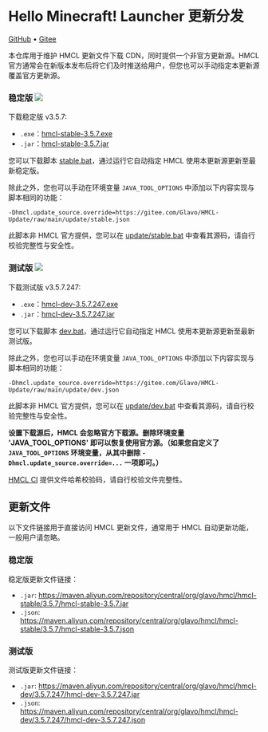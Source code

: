 # Hello Minecraft! Launcher 更新分发

[GitHub](https://github.com/HMCL-dev/HMCL-Update) • [Gitee](https://gitee.com/Glavo/HMCL-Update)

本仓库用于维护 HMCL 更新文件下载 CDN，同时提供一个非官方更新源。HMCL 官方通常会在新版本发布后将它们及时推送给用户，但您也可以手动指定本更新源覆盖官方更新源。


### 稳定版 [![](https://img.shields.io/maven-central/v/org.glavo.hmcl/hmcl-stable?label=稳定版)](https://search.maven.org/artifact/org.glavo.hmcl/hmcl-stable/3.5.7/pom)

下载稳定版 v3.5.7:

* `.exe`：[hmcl-stable-3.5.7.exe](https://maven.aliyun.com/repository/central/org/glavo/hmcl/hmcl-stable/3.5.7/hmcl-stable-3.5.7.exe)
* `.jar`：[hmcl-stable-3.5.7.jar](https://maven.aliyun.com/repository/central/org/glavo/hmcl/hmcl-stable/3.5.7/hmcl-stable-3.5.7.jar)

您可以下载脚本 [stable.bat](https://gitee.com/Glavo/HMCL-Update/attach_files/957979/download/stable.bat)，通过运行它自动指定 HMCL 使用本更新源更新至最新稳定版。

除此之外，您也可以手动在环境变量 `JAVA_TOOL_OPTIONS` 中添加以下内容实现与脚本相同的功能：

```
-Dhmcl.update_source.override=https://gitee.com/Glavo/HMCL-Update/raw/main/update/stable.json
```

此脚本非 HMCL 官方提供，您可以在 [update/stable.bat](update/stable.bat) 中查看其源码，请自行校验完整性与安全性。

### 测试版 [![](https://img.shields.io/maven-central/v/org.glavo.hmcl/hmcl-dev?label=测试版)](https://search.maven.org/artifact/org.glavo.hmcl/hmcl-dev/3.5.7.247/pom)

下载测试版 v3.5.7.247:

* `.exe`：[hmcl-dev-3.5.7.247.exe](https://maven.aliyun.com/repository/central/org/glavo/hmcl/hmcl-dev/3.5.7.247/hmcl-dev-3.5.7.247.exe)
* `.jar`：[hmcl-dev-3.5.7.247.jar](https://maven.aliyun.com/repository/central/org/glavo/hmcl/hmcl-dev/3.5.7.247/hmcl-dev-3.5.7.247.jar)

您可以下载脚本 [dev.bat](https://gitee.com/Glavo/HMCL-Update/attach_files/957978/download/dev.bat)，通过运行它自动指定 HMCL 使用本更新源更新至最新测试版。

除此之外，您也可以手动在环境变量 `JAVA_TOOL_OPTIONS` 中添加以下内容实现与脚本相同的功能：

```
-Dhmcl.update_source.override=https://gitee.com/Glavo/HMCL-Update/raw/main/update/dev.json
```

此脚本非 HMCL 官方提供，您可以在 [update/dev.bat](update/dev.bat) 中查看其源码，请自行校验完整性与安全性。

**设置下载源后，HMCL 会忽略官方下载源。删除环境变量 'JAVA_TOOL_OPTIONS' 即可以恢复使用官方源。（如果您自定义了 `JAVA_TOOL_OPTIONS` 环境变量，从其中删除 `-Dhmcl.update_source.override=...` 一项即可。）**

[HMCL CI](https://ci.huangyuhui.net/) 提供文件哈希校验码，请自行校验文件完整性。
## 更新文件

以下文件链接用于直接访问 HMCL 更新文件，通常用于 HMCL 自动更新功能，一般用户请忽略。

### 稳定版

稳定版更新文件链接：

* `.jar`: https://maven.aliyun.com/repository/central/org/glavo/hmcl/hmcl-stable/3.5.7/hmcl-stable-3.5.7.jar
* `.json`: https://maven.aliyun.com/repository/central/org/glavo/hmcl/hmcl-stable/3.5.7/hmcl-stable-3.5.7.json

### 测试版

测试版更新文件链接：

* `.jar`: https://maven.aliyun.com/repository/central/org/glavo/hmcl/hmcl-dev/3.5.7.247/hmcl-dev-3.5.7.247.jar
* `.json`: https://maven.aliyun.com/repository/central/org/glavo/hmcl/hmcl-dev/3.5.7.247/hmcl-dev-3.5.7.247.json

